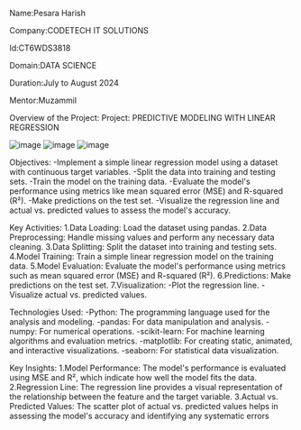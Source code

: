 Name:Pesara Harish

Company:CODETECH IT SOLUTIONS

Id:CT6WDS3818

Domain:DATA SCIENCE

Duration:July to August 2024

Mentor:Muzammil

Overview of the Project: Project: PREDICTIVE MODELING WITH LINEAR REGRESSION

![image](https://github.com/user-attachments/assets/d7aa028d-e5cb-4880-a669-02b5326b108c)
![image](https://github.com/user-attachments/assets/384c27ae-d4f2-4081-a96e-2e4c2c15d43b)
![image](https://github.com/user-attachments/assets/9f90b3cc-856e-412d-8e1e-530cb4dc5ecb)

Objectives:
  -Implement a simple linear regression model using a dataset with continuous target variables.
  -Split the data into training and testing sets.
  -Train the model on the training data.
  -Evaluate the model's performance using metrics like mean squared error (MSE) and R-squared (R²).
  -Make predictions on the test set.
  -Visualize the regression line and actual vs. predicted values to assess the model's accuracy.

Key Activities:
  1.Data Loading: Load the dataset using pandas.
  2.Data Preprocessing: Handle missing values and perform any necessary data cleaning.
  3.Data Splitting: Split the dataset into training and testing sets.
  4.Model Training: Train a simple linear regression model on the training data.
  5.Model Evaluation: Evaluate the model's performance using metrics such as mean squared error (MSE) and R-squared (R²).
  6.Predictions: Make predictions on the test set.
  7.Visualization:
    -Plot the regression line.
    -Visualize actual vs. predicted values.

Technologies Used:
  -Python: The programming language used for the analysis and modeling.
  -pandas: For data manipulation and analysis.
  -numpy: For numerical operations.
  -scikit-learn: For machine learning algorithms and evaluation metrics.
  -matplotlib: For creating static, animated, and interactive visualizations.
  -seaborn: For statistical data visualization.

Key Insights:
 1.Model Performance: The model's performance is evaluated using MSE and R², which indicate how well the model fits the data.
 2.Regression Line: The regression line provides a visual representation of the relationship between the feature and the target variable.
 3.Actual vs. Predicted Values: The scatter plot of actual vs. predicted values helps in assessing the model's accuracy and identifying any systematic errors
